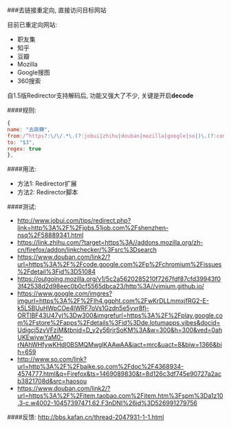 ###去链接重定向, 直接访问目标网站

目前已重定向网站:
- 职友集
- 知乎
- 豆瓣
- Mozilla
- Google搜图
- 360搜索

自1.5版Redirector支持解码后, 功能又强大了不少, 关键是开启**decode**

####规则:

```javascript
{
name: "去跳轉",
from:/^https?:\/\/.*\.(?:jobui|zhihu|douban|mozilla|google|so|)\.(?:com|org|)\/(.*(\?link|\?target|\?url|\?imgurl)=)?(http[^&]+).*/i,
to: "$3",
regex: true
},
```

####用法: 
- 方法1: Redirector扩展
- 方法2: Redirector脚本

####测试:
- http://www.jobui.com/tips/redirect.php?link=http%3A%2F%2Fjobs.51job.com%2Fshenzhen-nsq%2F58889341.html
- https://link.zhihu.com/?target=https%3A//addons.mozilla.org/zh-cn/firefox/addon/linkchecker/%3Fsrc%3Dsearch
- https://www.douban.com/link2/?url=https%3A%2F%2Fcode.google.com%2Fp%2Fchromium%2Fissues%2Fdetail%3Fid%3D51084
- https://outgoing.mozilla.org/v1/5c2a5620285210f7267fdf87cfd39943f03f42538d2d98eec0b0cf5565dbca23/http%3A//vimium.github.io/
- https://www.google.com/imgres?imgurl=https%3A%2F%2Flh4.ggpht.com%2FwKrDLLmmxjfRG2-E-k5L5BUuHWpCOe4lWRF7oVs1Gzdn5e5yvr8fj-ORTlBF43U47yI%3Dw300&imgrefurl=https%3A%2F%2Fplay.google.com%2Fstore%2Fapps%2Fdetails%3Fid%3Dde.lotumapps.vibes&docid=Udigcj5zvVFziM&tbnid=D_y2y56rjrSoKM%3A&w=300&h=300&ved=0ahUKEwiywYaM0-rNAhWHfywKHdI0BSMQMwglKAAwAA&iact=mrc&uact=8&biw=1366&bih=659
- http://www.so.com/link?url=http%3A%2F%2Fbaike.so.com%2Fdoc%2F4368934-4574777.html&q=Firefox&ts=1469089830&t=8d126c3df745e90727a2acb3821708d&src=haosou
- https://www.douban.com/link2/?url=https%3A%2F%2Fitem.taobao.com%2Fitem.htm%3Fspm%3Da1z10.3-c.w4002-10457397471.62.F3nDNI%26id%3D526991279756

####反馈:
http://bbs.kafan.cn/thread-2047931-1-1.html